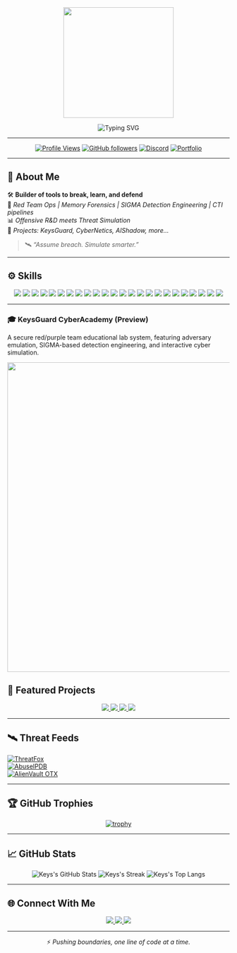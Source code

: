 <div align="center">

<img src="https://github.com/vVv-Keys/vVv-Keys/blob/main/keysguard2png.png" width="250" />

![Typing SVG](https://readme-typing-svg.demolab.com?font=Fira+Code&weight=800&size=30&duration=4000&pause=500&color=16F2B3&center=true&vCenter=true&multiline=true&repeat=false&width=1000&height=100&lines=Hey+there%2C+I%E2%80%99m+Keys.;Cybersecurity+Builder+%7C+Threat+Hunter+%7C+Detection+Engineer)

---

[![Profile Views](https://komarev.com/ghpvc/?username=vVv-Keys&style=flat&color=16F2B3)](https://github.com/vVv-Keys)
[![GitHub followers](https://img.shields.io/github/followers/vVv-Keys?label=Follow%20Me&style=social)](https://github.com/vVv-Keys)
[![Discord](https://img.shields.io/badge/Discord-%40keys-%237289DA?style=flat&logo=discord)](https://discord.gg/zxAkGet7Qs)
[![Portfolio](https://img.shields.io/badge/Portfolio-Live%20Now-5e0ce0?style=flat)](https://about-keys.vercel.app/)

</div>

---

## 🧠 About Me

🛠️ **Builder of tools to break, learn, and defend**  
🔎 *Red Team Ops | Memory Forensics | SIGMA Detection Engineering | CTI pipelines*  
📊 *Offensive R&D meets Threat Simulation*  
🚀 *Projects: KeysGuard, CyberNetics, AIShadow, more...*

> 🛰️ *“Assume breach. Simulate smarter.”*

---

## ⚙️ Skills

<div align="center">

<p>
  <img src="https://img.shields.io/badge/Rust-🦀-orange?style=for-the-badge" />
  <img src="https://img.shields.io/badge/Python-3.x-blue?style=for-the-badge&logo=python" />
  <img src="https://img.shields.io/badge/PowerShell-Core-5391FE?style=for-the-badge&logo=powershell&logoColor=white" />
  <img src="https://img.shields.io/badge/C-red?style=for-the-badge&logo=c" />
  <img src="https://img.shields.io/badge/C%23-purple?style=for-the-badge&logo=csharp&logoColor=white" />
  <img src="https://img.shields.io/badge/SIGMA-blueviolet?style=for-the-badge" />
  <img src="https://img.shields.io/badge/YARA-teal?style=for-the-badge" />
  <img src="https://img.shields.io/badge/Sliver-C2-lightgray?style=for-the-badge" />
  <img src="https://img.shields.io/badge/Caldera-orange?style=for-the-badge" />
  <img src="https://img.shields.io/badge/OpenCTI-brightgreen?style=for-the-badge" />
  <img src="https://img.shields.io/badge/ATT%26CK-Framework-red?style=for-the-badge" />
  <img src="https://img.shields.io/badge/Docker-Containers-2496ED?style=for-the-badge&logo=docker&logoColor=white" />
  <img src="https://img.shields.io/badge/Linux-black?style=for-the-badge&logo=linux&logoColor=white" />
  <img src="https://img.shields.io/badge/Windows-blue?style=for-the-badge&logo=windows&logoColor=white" />
  <img src="https://img.shields.io/badge/Threat_Intelligence-cyan?style=for-the-badge" />
  <img src="https://img.shields.io/badge/Memory_Forensics-gray?style=for-the-badge" />
  <img src="https://img.shields.io/badge/Detection_Engineering-gold?style=for-the-badge" />
  <img src="https://img.shields.io/badge/MITRE_ATT%26CK-red?style=for-the-badge" />
  <img src="https://img.shields.io/badge/Docker-Containers-2496ED?style=for-the-badge&logo=docker&logoColor=white" />
  <img src="https://img.shields.io/badge/AI_Enrichment-magenta?style=for-the-badge" />
  <img src="https://img.shields.io/badge/Memory_Forensics-gray?style=for-the-badge" />
  <img src="https://img.shields.io/badge/Threat_Hunting-cyan?style=for-the-badge" />
  <img src="https://img.shields.io/badge/PostgreSQL-336791?style=for-the-badge&logo=postgresql&logoColor=white" />
  <img src="https://img.shields.io/badge/Supabase-3ECF8E?style=for-the-badge&logo=supabase&logoColor=white" />
</p>

</div>

---
### 🎓 KeysGuard CyberAcademy (Preview)

A secure red/purple team educational lab system, featuring adversary emulation, SIGMA-based detection engineering, and interactive cyber simulation.

<div align="center">
  <img src="https://media.giphy.com/media/l0ExncehJzexFpRHq/giphy.gif" width="700" />
</div>

## 🚀 Featured Projects

<div align="center">

<a href="https://github.com/vVv-Keys/aishadow-malware-labs">
  <img src="https://github-readme-stats.vercel.app/api/pin/?username=vVv-Keys&repo=aishadow-malware-labs&theme=radical" />
</a>
<a href="https://github.com/vVv-Keys/purple-threat-sim-campaign-001">
  <img src="https://github-readme-stats.vercel.app/api/pin/?username=vVv-Keys&repo=purple-threat-sim-campaign-001&theme=radical" />
</a>
<a href="https://github.com/vVv-Keys/loveable-project">
  <img src="https://github-readme-stats.vercel.app/api/pin/?username=vVv-Keys&repo=loveable-projecttheme=radical" />
</a>
<a href="https://github.com/vVv-Keys/ghostsec-platform">
  <img src="https://github-readme-stats.vercel.app/api/pin/?username=vVv-Keys&repo=ghostsec-platform&theme=radical" />
</a>

</div>

---

## 🛰️ Threat Feeds

[![ThreatFox](https://img.shields.io/badge/Threat_Feed-ThreatFox-red?style=for-the-badge)](https://threatfox.abuse.ch/)  
[![AbuseIPDB](https://img.shields.io/badge/AbuseIPDB-Check-yellow?style=for-the-badge)](https://abuseipdb.com/)  
[![AlienVault OTX](https://img.shields.io/badge/AlienVault_OTX-Live-green?style=for-the-badge)](https://otx.alienvault.com/)

---

## 🏆 GitHub Trophies

<div align="center">

[![trophy](https://github-profile-trophy.vercel.app/?username=vVv-Keys&theme=radical&no-frame=true&no-bg=true&margin-w=8)](https://github.com/vVv-Keys)

</div>

---

## 📈 GitHub Stats

<div align="center">

![Keys's GitHub Stats](https://github-readme-stats.vercel.app/api?username=vVv-Keys&show_icons=true&theme=radical&count_private=true)
![Keys's Streak](https://streak-stats.demolab.com?user=vVv-Keys&theme=radical)
![Keys's Top Langs](https://github-readme-stats.vercel.app/api/top-langs/?username=vVv-Keys&layout=compact&theme=radical)

</div>

---

## 🌐 Connect With Me

<div align="center">

<a href="https://github.com/vVv-Keys">
  <img src="https://img.shields.io/badge/GitHub-vVv--Keys-black?style=for-the-badge&logo=github" />
</a>
<a href="https://about-keys.vercel.app/">
  <img src="https://img.shields.io/badge/Portfolio-Live%20Now-5e0ce0?style=for-the-badge" />
</a>
<a href="https://discord.gg/zxAkGet7Qs">
  <img src="https://img.shields.io/badge/Discord-%40keys-%237289DA?style=for-the-badge&logo=discord&logoColor=white" />
</a>

</div>

---

<div align="center">

⚡ *Pushing boundaries, one line of code at a time.*

</div>
